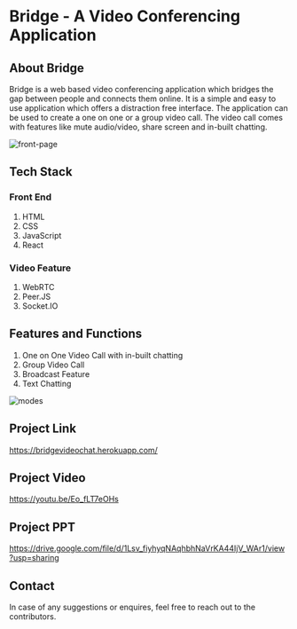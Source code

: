 # Bridge - A Video Conferencing Application

## About Bridge
Bridge is a web based video conferencing application which bridges the gap between people and connects them online. It is a simple and easy to use application which offers a distraction free interface. The application can be used to create a one on one or a group video call. The video call comes with features like mute audio/video, share screen and in-built chatting.

![front-page](https://user-images.githubusercontent.com/51206050/125434973-694b8c61-8fc2-44f7-b319-886a6831fdda.png)

## Tech Stack

### Front End
1. HTML
2. CSS
3. JavaScript
4. React

### Video Feature
1. WebRTC
2. Peer.JS
3. Socket.IO

## Features and Functions
1. One on One Video Call with in-built chatting
2. Group Video Call
3. Broadcast Feature
4. Text Chatting

![modes](https://user-images.githubusercontent.com/51206050/125435574-63a2507d-f41b-4c68-9a23-343f5b31dd7c.png)

## Project Link
https://bridgevideochat.herokuapp.com/

## Project Video
https://youtu.be/Eo_fLT7eOHs

## Project PPT
https://drive.google.com/file/d/1Lsv_fiyhyqNAqhbhNaVrKA44IjV_WAr1/view?usp=sharing

## Contact
In case of any suggestions or enquires, feel free to reach out to the contributors.
